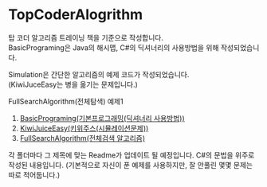 # TopCoderAlogrithm

탑 코더 알고리즘 트레이닝 책을 기준으로 작성합니다.<br/>
BasicPrograming은 Java의 해시맵, C#의 딕셔너리의 사용방법을 위해 작성되었습니다.<br/>

Simulation은 간단한 알고리즘의 예제 코드가 작성되었습니다.
<br/>
(KiwiJuceEasy는 병을 옮기는 문제입니다.)
<br/>

FullSearchAlgorithm(전체탐색) 
예제1 
1. [BasicPrograming(기본프로그래밍(딕셔너리 사용방법))](https://github.com/JungSeongCheol/TIL/tree/master/Algorithm/TopCoderAlgorithm/BasicPrograming "BasicPrograming(기본프로그래밍(딕셔너리 사용방법)") 
2. [KiwiJuiceEasy(키위주스(시뮬레이션문제))](https://github.com/JungSeongCheol/TIL/tree/master/Algorithm/TopCoderAlgorithm/Simulation/KiwiJuiceEasy "KiwiJuiceEasy(키위주스)") 
3. [FullSearchAlgorithm(전체검색 알고리즘)](https://github.com/JungSeongCheol/TIL/tree/master/Algorithm/TopCoderAlgorithm/FullSearchAlgorithm "FullSearchAlgorithm (전체검색 알고리즘)") 

각 폴더마다 그 제목에 맞는 Readme가 업데이트 될 예정입니다.
C#의 문법을 위주로 작성된 내용입니다.
(기본적으로 자신이 푼 예제를 사용하지만, 잘 안풀린 몇몇 문제는 따로 적어둡니다.)
